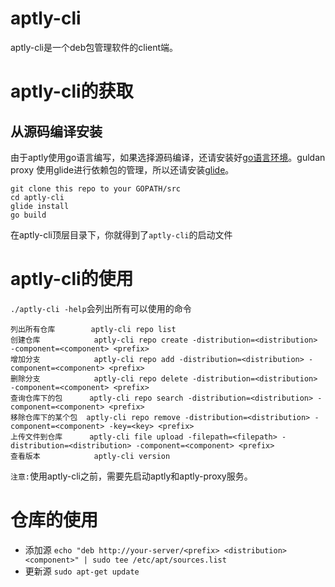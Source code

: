 # aptly-cli #
aptly-cli是一个deb包管理软件的client端。
# aptly-cli的获取
## 从源码编译安装
由于aptly使用go语言编写，如果选择源码编译，还请安装好[go语言环境](https://golang.org/doc/install)。guldan proxy 使用glide进行依赖包的管理，所以还请安装[glide](https://github.com/Masterminds/glide)。
```
git clone this repo to your GOPATH/src
cd aptly-cli
glide install
go build
```
在aptly-cli顶层目录下，你就得到了`aptly-cli`的启动文件
# aptly-cli的使用
`./aptly-cli -help`会列出所有可以使用的命令
```
列出所有仓库        aptly-cli repo list
创建仓库            aptly-cli repo create -distribution=<distribution> -component=<component> <prefix>
增加分支            aptly-cli repo add -distribution=<distribution> -component=<component> <prefix>
删除分支            aptly-cli repo delete -distribution=<distribution> -component=<component> <prefix>
查询仓库下的包      aptly-cli repo search -distribution=<distribution> -component=<component> <prefix>
移除仓库下的某个包  aptly-cli repo remove -distribution=<distribution> -component=<component> -key=<key> <prefix>
上传文件到仓库      aptly-cli file upload -filepath=<filepath> -distribution=<distribution> -component=<component> <prefix>
查看版本            aptly-cli version
```
`注意:`使用aptly-cli之前，需要先启动aptly和aptly-proxy服务。
# 仓库的使用
+ 添加源 `echo "deb http://your-server/<prefix> <distribution> <component>" | sudo tee /etc/apt/sources.list`
+ 更新源 `sudo apt-get update`
